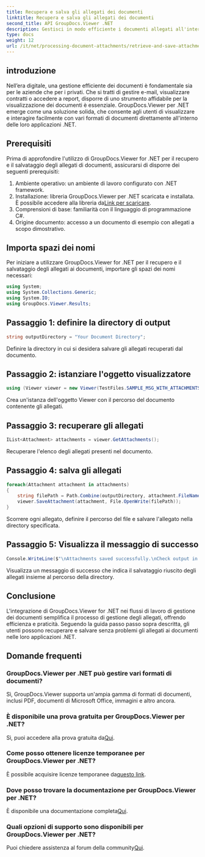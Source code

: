 ```yaml
---
title: Recupera e salva gli allegati dei documenti
linktitle: Recupera e salva gli allegati dei documenti
second_title: API GroupDocs.Viewer .NET
description: Gestisci in modo efficiente i documenti allegati all'interno delle applicazioni .NET utilizzando GroupDocs.Viewer. Recupera e salva gli allegati senza problemi.
type: docs
weight: 12
url: /it/net/processing-document-attachments/retrieve-and-save-attachments/
---
```

## introduzione
Nell’era digitale, una gestione efficiente dei documenti è fondamentale sia per le aziende che per i privati. Che si tratti di gestire e-mail, visualizzare contratti o accedere a report, disporre di uno strumento affidabile per la visualizzazione dei documenti è essenziale. GroupDocs.Viewer per .NET emerge come una soluzione solida, che consente agli utenti di visualizzare e interagire facilmente con vari formati di documenti direttamente all'interno delle loro applicazioni .NET.
## Prerequisiti
Prima di approfondire l'utilizzo di GroupDocs.Viewer for .NET per il recupero e il salvataggio degli allegati di documenti, assicurarsi di disporre dei seguenti prerequisiti:
1. Ambiente operativo: un ambiente di lavoro configurato con .NET framework.
2.  Installazione: libreria GroupDocs.Viewer per .NET scaricata e installata. È possibile accedere alla libreria da[Link per scaricare](https://releases.groupdocs.com/viewer/net/).
3. Comprensioni di base: familiarità con il linguaggio di programmazione C#.
4. Origine documento: accesso a un documento di esempio con allegati a scopo dimostrativo.

## Importa spazi dei nomi
Per iniziare a utilizzare GroupDocs.Viewer for .NET per il recupero e il salvataggio degli allegati ai documenti, importare gli spazi dei nomi necessari:
```csharp
using System;
using System.Collections.Generic;
using System.IO;
using GroupDocs.Viewer.Results;
```

## Passaggio 1: definire la directory di output
```csharp
string outputDirectory = "Your Document Directory";
```
Definire la directory in cui si desidera salvare gli allegati recuperati dal documento.
## Passaggio 2: istanziare l'oggetto visualizzatore
```csharp
using (Viewer viewer = new Viewer(TestFiles.SAMPLE_MSG_WITH_ATTACHMENTS))
```
Crea un'istanza dell'oggetto Viewer con il percorso del documento contenente gli allegati.
## Passaggio 3: recuperare gli allegati
```csharp
IList<Attachment> attachments = viewer.GetAttachments();
```
Recuperare l'elenco degli allegati presenti nel documento.
## Passaggio 4: salva gli allegati
```csharp
foreach(Attachment attachment in attachments)
{
    string filePath = Path.Combine(outputDirectory, attachment.FileName);  
    viewer.SaveAttachment(attachment, File.OpenWrite(filePath)); 
}
```
Scorrere ogni allegato, definire il percorso del file e salvare l'allegato nella directory specificata.
## Passaggio 5: Visualizza il messaggio di successo
```csharp
Console.WriteLine($"\nAttachments saved successfully.\nCheck output in {outputDirectory}.");
```
Visualizza un messaggio di successo che indica il salvataggio riuscito degli allegati insieme al percorso della directory.

## Conclusione
L'integrazione di GroupDocs.Viewer for .NET nei flussi di lavoro di gestione dei documenti semplifica il processo di gestione degli allegati, offrendo efficienza e praticità. Seguendo la guida passo passo sopra descritta, gli utenti possono recuperare e salvare senza problemi gli allegati ai documenti nelle loro applicazioni .NET.
## Domande frequenti
### GroupDocs.Viewer per .NET può gestire vari formati di documenti?
Sì, GroupDocs.Viewer supporta un'ampia gamma di formati di documenti, inclusi PDF, documenti di Microsoft Office, immagini e altro ancora.
### È disponibile una prova gratuita per GroupDocs.Viewer per .NET?
 Sì, puoi accedere alla prova gratuita da[Qui](https://releases.groupdocs.com/).
### Come posso ottenere licenze temporanee per GroupDocs.Viewer per .NET?
 È possibile acquisire licenze temporanee da[questo link](https://purchase.groupdocs.com/temporary-license/).
### Dove posso trovare la documentazione per GroupDocs.Viewer per .NET?
 È disponibile una documentazione completa[Qui](https://reference.groupdocs.com/viewer/net/).
### Quali opzioni di supporto sono disponibili per GroupDocs.Viewer per .NET?
 Puoi chiedere assistenza al forum della community[Qui](https://forum.groupdocs.com/c/viewer/9).